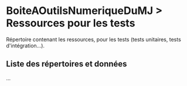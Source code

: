 # BoiteAOutilsNumeriqueDuMJ > Ressources pour les tests

Répertoire contenant les ressources, pour les tests (tests unitaires, tests d'intégration...). 

## Liste des répertoires et données

... 